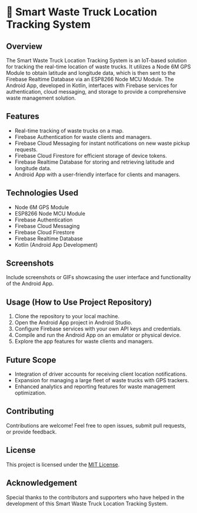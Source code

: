 # 🚛 Smart Waste Truck Location Tracking System

## Overview
The Smart Waste Truck Location Tracking System is an IoT-based solution for tracking the real-time location of waste trucks. It utilizes a Node 6M GPS Module to obtain latitude and longitude data, which is then sent to the Firebase Realtime Database via an ESP8266 Node MCU Module. The Android App, developed in Kotlin, interfaces with Firebase services for authentication, cloud messaging, and storage to provide a comprehensive waste management solution.

## Features
- Real-time tracking of waste trucks on a map.
- Firebase Authentication for waste clients and managers.
- Firebase Cloud Messaging for instant notifications on new waste pickup requests.
- Firebase Cloud Firestore for efficient storage of device tokens.
- Firebase Realtime Database for storing and retrieving latitude and longitude data.
- Android App with a user-friendly interface for clients and managers.

## Technologies Used
- Node 6M GPS Module
- ESP8266 Node MCU Module
- Firebase Authentication
- Firebase Cloud Messaging
- Firebase Cloud Firestore
- Firebase Realtime Database
- Kotlin (Android App Development)

## Screenshots
Include screenshots or GIFs showcasing the user interface and functionality of the Android App.

## Usage (How to Use Project Repository)
1. Clone the repository to your local machine.
2. Open the Android App project in Android Studio.
3. Configure Firebase services with your own API keys and credentials.
4. Compile and run the Android App on an emulator or physical device.
5. Explore the app features for waste clients and managers.

## Future Scope
- Integration of driver accounts for receiving client location notifications.
- Expansion for managing a large fleet of waste trucks with GPS trackers.
- Enhanced analytics and reporting features for waste management optimization.

## Contributing
Contributions are welcome! Feel free to open issues, submit pull requests, or provide feedback.

## License
This project is licensed under the [MIT License](LICENSE).

## Acknowledgement
Special thanks to the contributors and supporters who have helped in the development of this Smart Waste Truck Location Tracking System.
